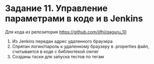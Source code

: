 # Задание 11. Управление параметрами в коде и в Jenkins
Для кода из репозитория https://github.com/jjfhj/qaguru_10
1. Из Jenkins передан адрес удаленного браузера
2. Спрятан логин/пароль к удаленному браузеру в .properties файл, считывается в коде с библиотекой owner
3. Созданы таски для запуска тестов по тегам
